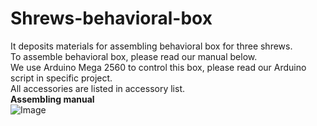 # Shrews-behavioral-box
It deposits materials for assembling behavioral box for three shrews.\
To assemble behavioral box, please read our manual below.\
We use Arduino Mega 2560 to control this box, please read our Arduino script in specific project.\
All accessories are listed in accessory list.\
**Assembling manual**\
![Image](https://github.com/user-attachments/assets/433f8010-48a2-47af-b2e1-764beb837e46)
